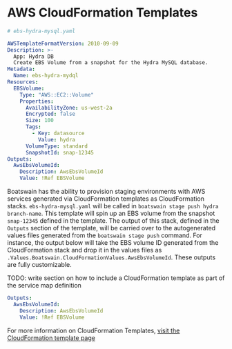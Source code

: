 # AWS CloudFormation Templates

```yaml
# ebs-hydra-mysql.yaml

AWSTemplateFormatVersion: 2010-09-09
Description: >-
  App: Hydra DB
  Create EBS Volume from a snapshot for the Hydra MySQL database. 
Metadata:
  Name: ebs-hydra-mydql
Resources:
  EBSVolume:
    Type: "AWS::EC2::Volume"
    Properties:
      AvailabilityZone: us-west-2a
      Encrypted: false
      Size: 100
      Tags:
        - Key: datasource
          Value: hydra
      VolumeType: standard
      SnapshotId: snap-12345
Outputs:
  AwsEbsVolumeId:
    Description: AwsEbsVolumeId
    Value: !Ref EBSVolume
 ```

Boatswain has the ability to provision staging environments with AWS services generated via CloudFormation templates as CloudFormation stacks. `ebs-hydra-mysql.yaml` will be called in `boatswain stage push hydra branch-name`. This template will spin up an EBS volume from the snapshot `snap-12345` defined in the template. The output of this stack, defined in the `Outputs` section of the template, will be carried over to the autogenerated values files generated from the `boatswain stage push` command. For instance, the output below will take the EBS volume ID generated from the CloudFormation stack and drop it in the values files as `.Values.Boatswain.CloudFormationValues.AwsEbsVolumeId`. These outputs are fully customizable. 

TODO: write section on how to include a CloudFormation template as part of the service map definition

```yaml
Outputs:
  AwsEbsVolumeId:
    Description: AwsEbsVolumeId
    Value: !Ref EBSVolume
```

For more information on CloudFormation Templates, [visit the CloudFormation template page](https://aws.amazon.com/cloudformation/aws-cloudformation-templates/)
